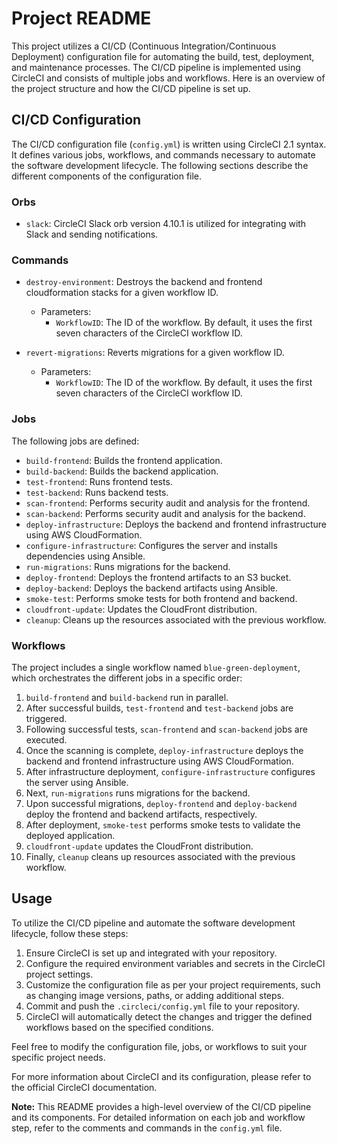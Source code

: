 # Project README

This project utilizes a CI/CD (Continuous Integration/Continuous Deployment) configuration file for automating the build, test, deployment, and maintenance processes. The CI/CD pipeline is implemented using CircleCI and consists of multiple jobs and workflows. Here is an overview of the project structure and how the CI/CD pipeline is set up.

## CI/CD Configuration

The CI/CD configuration file (`config.yml`) is written using CircleCI 2.1 syntax. It defines various jobs, workflows, and commands necessary to automate the software development lifecycle. The following sections describe the different components of the configuration file.

### Orbs

- `slack`: CircleCI Slack orb version 4.10.1 is utilized for integrating with Slack and sending notifications.

### Commands

- `destroy-environment`: Destroys the backend and frontend cloudformation stacks for a given workflow ID.
  - Parameters:
    - `WorkflowID`: The ID of the workflow. By default, it uses the first seven characters of the CircleCI workflow ID.

- `revert-migrations`: Reverts migrations for a given workflow ID.
  - Parameters:
    - `WorkflowID`: The ID of the workflow. By default, it uses the first seven characters of the CircleCI workflow ID.

### Jobs

The following jobs are defined:

- `build-frontend`: Builds the frontend application.
- `build-backend`: Builds the backend application.
- `test-frontend`: Runs frontend tests.
- `test-backend`: Runs backend tests.
- `scan-frontend`: Performs security audit and analysis for the frontend.
- `scan-backend`: Performs security audit and analysis for the backend.
- `deploy-infrastructure`: Deploys the backend and frontend infrastructure using AWS CloudFormation.
- `configure-infrastructure`: Configures the server and installs dependencies using Ansible.
- `run-migrations`: Runs migrations for the backend.
- `deploy-frontend`: Deploys the frontend artifacts to an S3 bucket.
- `deploy-backend`: Deploys the backend artifacts using Ansible.
- `smoke-test`: Performs smoke tests for both frontend and backend.
- `cloudfront-update`: Updates the CloudFront distribution.
- `cleanup`: Cleans up the resources associated with the previous workflow.

### Workflows

The project includes a single workflow named `blue-green-deployment`, which orchestrates the different jobs in a specific order:

1. `build-frontend` and `build-backend` run in parallel.
2. After successful builds, `test-frontend` and `test-backend` jobs are triggered.
3. Following successful tests, `scan-frontend` and `scan-backend` jobs are executed.
4. Once the scanning is complete, `deploy-infrastructure` deploys the backend and frontend infrastructure using AWS CloudFormation.
5. After infrastructure deployment, `configure-infrastructure` configures the server using Ansible.
6. Next, `run-migrations` runs migrations for the backend.
7. Upon successful migrations, `deploy-frontend` and `deploy-backend` deploy the frontend and backend artifacts, respectively.
8. After deployment, `smoke-test` performs smoke tests to validate the deployed application.
9. `cloudfront-update` updates the CloudFront distribution.
10. Finally, `cleanup` cleans up resources associated with the previous workflow.

## Usage

To utilize the CI/CD pipeline and automate the software development lifecycle, follow these steps:

1. Ensure CircleCI is set up and integrated with your repository.
2. Configure the required environment variables and secrets in the CircleCI project settings.
3. Customize the configuration file as per your project requirements, such as changing image versions, paths, or adding additional steps.
4. Commit and push the `.circleci/config.yml` file to your repository.
5. CircleCI will automatically detect the changes and trigger the defined workflows based on the specified conditions.

Feel free to modify the configuration file, jobs, or workflows to suit your specific project needs.

For more information about CircleCI and its configuration, please refer to the official CircleCI documentation.

**Note:** This README provides a high-level overview of the CI/CD pipeline and its components. For detailed information on each job and workflow step, refer to the comments and commands in the `config.yml` file.
